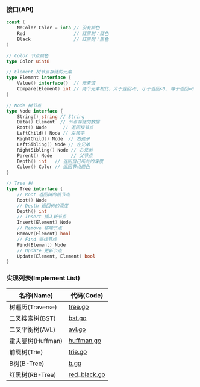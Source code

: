 ### 接口(API)

```go
const (
    NoColor Color = iota // 没有颜色
    Red                  // 红黑树：红色
    Black                // 红黑树：黑色
)

// Color 节点颜色
type Color uint8

// Element 树节点存储的元素
type Element interface {
    Value() interface{}  // 元素值
    Compare(Element) int // 两个元素相比，大于返回>0, 小于返回<0, 等于返回=0
}

// Node 树节点
type Node interface {
    String() string // String
    Data() Element  // 节点存储的数据
    Root() Node      // 返回根节点
    LeftChild() Node // 左孩子
    RightChild() Node  // 右孩子
    LeftSibling() Node // 左兄弟
    RightSibling() Node // 右兄弟
    Parent() Node       // 父节点
    Depth() int   // 返回自己所处的深度
    Color() Color // 返回节点颜色
}

// Tree 树
type Tree interface {
    // Root 返回树的根节点
    Root() Node
    // Depth 返回树的深度
    Depth() int
    // Insert 插入新节点
    Insert(Element) Node
    // Remove 移除节点
    Remove(Element) bool
    // Find 查找节点
    Find(Element) Node
    // Update 更新节点
    Update(Element, Element) bool
}
```

### 实现列表(Implement List)

| 名称(Name)      | 代码(Code)                                                                                     |
|---------------|----------------------------------------------------------------------------------------------|
| 树遍历(Traverse) | [tree.go](https://github.com/pyihe/gobase/blob/master/data-structure/tree/tree.go)           |
| 二叉搜索树(BST)    | [bst.go](https://github.com/pyihe/gobase/blob/master/data-structure/tree/bst.go)             |
| 二叉平衡树(AVL)    | [avl.go](https://github.com/pyihe/gobase/blob/master/data-structure/tree/avl.go)             |
| 霍夫曼树(Huffman) | [huffman.go](https://github.com/pyihe/gobase/blob/master/data-structure/tree/huffman.go)     |
| 前缀树(Trie)     | [trie.go](https://github.com/pyihe/gobase/blob/master/data-structure/tree/trie.go)           |
| B树(B-Tree)    | [b.go](https://github.com/pyihe/gobase/blob/master/data-structure/tree/b.go)                 |
| 红黑树(RB-Tree)  | [red_black.go](https://github.com/pyihe/gobase/blob/master/data-structure/tree/red_black.go) |
